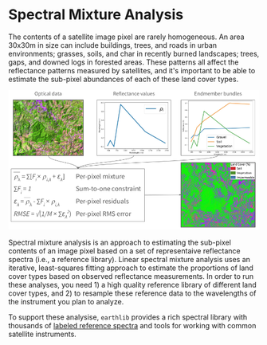 # Spectral Mixture Analysis

The contents of a satellite image pixel are rarely homogeneous. An area 30x30m in size can include buildings, trees, and roads in urban environments; grasses, soils, and char in recently burned landscapes; trees, gaps, and downed logs in forested areas. These patterns all affect the reflectance patterns measured by satellites, and it's important to be able to estimate the sub-pixel abundances of each of these land cover types.

![earthlib spectral mixture analysis](img/sma-basics.png)

Spectral mixture analysis is an approach to estimating the sub-pixel contents of an image pixel based on a set of representaive reflectance spectra (i.e., a reference library). Linear spectral mixture analysis uses an iterative, least-squares fitting approach to estimate the proportions of land cover types based on observed reflectance measurements. In order to run these analyses, you need 1) a high quality reference library of different land cover types, and 2) to resample these reference data to the wavelengths of the instrument you plan to analyze.

To support these analysise, `earthlib` provides a rich spectral library with thousands of [labeled reference spectra](sources.md) and tools for working with common satellite instruments.
